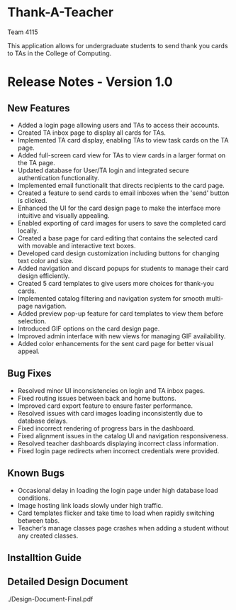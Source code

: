 # Thank-A-Teacher

Team 4115

This application allows for undergraduate students to send thank you cards to TAs in the College of Computing.

# Release Notes - Version 1.0

## New Features
- Added a login page allowing users and TAs to access their accounts.
- Created TA inbox page to display all cards for TAs.
- Implemented TA card display, enabling TAs to view task cards on the TA page.
- Added full-screen card view for TAs to view cards in a larger format on the TA page.
- Updated database for User/TA login and integrated secure authentication functionality.
- Implemented email functionalit that directs recipients to the card page.
- Created a feature to send cards to email inboxes when the 'send' button is clicked.
- Enhanced the UI for the card design page to make the interface more intuitive and visually appealing.
- Enabled exporting of card images for users to save the completed card locally.
- Created a base page for card editing that contains the selected card with movable and interactive text boxes.
- Developed card design customization including buttons for changing text color and size.
- Added navigation and discard popups for students to manage their card design efficiently.
- Created 5 card templates to give users more choices for thank-you cards.
- Implemented catalog filtering and navigation system for smooth multi-page navigation.
- Added preview pop-up feature for card templates to view them before selection.
- Introduced GIF options on the card design page.
- Improved admin interface with new views for managing GIF availability.
- Added color enhancements for the sent card page for better visual appeal.

## Bug Fixes
- Resolved minor UI inconsistencies on login and TA inbox pages.
- Fixed routing issues between back and home buttons.
- Improved card export feature to ensure faster performance.
- Resolved issues with card images loading inconsistently due to database delays.
- Fixed incorrect rendering of progress bars in the dashboard.
- Fixed alignment issues in the catalog UI and navigation responsiveness.
- Resolved teacher dashboards displaying incorrect class information.
- Fixed login page redirects when incorrect credentials were provided.

## Known Bugs
- Occasional delay in loading the login page under high database load conditions.
- Image hosting link loads slowly under high traffic.
- Card templates flicker and take time to load when rapidly switching between tabs.
- Teacher’s manage classes page crashes when adding a student without any created classes.

## Installtion Guide

## Detailed Design Document 
./Design-Document-Final.pdf
